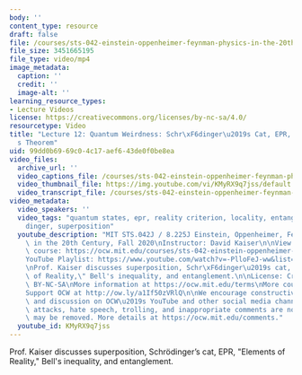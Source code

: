 ```yaml
---
body: ''
content_type: resource
draft: false
file: /courses/sts-042-einstein-oppenheimer-feynman-physics-in-the-20th-century-fall-2020/ocw_8225_sts042_lecture12_2020oct14_360p_16_9.mp4
file_size: 3451665195
file_type: video/mp4
image_metadata:
  caption: ''
  credit: ''
  image-alt: ''
learning_resource_types:
- Lecture Videos
license: https://creativecommons.org/licenses/by-nc-sa/4.0/
resourcetype: Video
title: "Lecture 12: Quantum Weirdness: Schr\xF6dinger\u2019s Cat, EPR, and Bell\u2019\
  s Theorem"
uid: 99dd0b69-69c0-4c17-aef6-43de0f0be8ea
video_files:
  archive_url: ''
  video_captions_file: /courses/sts-042-einstein-oppenheimer-feynman-physics-in-the-20th-century-fall-2020/185D0FAkpqTeRBLygiNkSawXeu0Cq35qa_transcript.webvtt
  video_thumbnail_file: https://img.youtube.com/vi/KMyRX9q7jss/default.jpg
  video_transcript_file: /courses/sts-042-einstein-oppenheimer-feynman-physics-in-the-20th-century-fall-2020/185D0FAkpqTeRBLygiNkSawXeu0Cq35qa_transcript.pdf
video_metadata:
  video_speakers: ''
  video_tags: "quantum states, epr, reality criterion, locality, entanglement, Schr\xF6\
    dinger, superposition"
  youtube_description: "MIT STS.042J / 8.225J Einstein, Oppenheimer, Feynman: Physics\
    \ in the 20th Century, Fall 2020\nInstructor: David Kaiser\n\nView the complete\
    \ course: https://ocw.mit.edu/courses/sts-042-einstein-oppenheimer-feynman-physics-in-the-20th-century-fall-2020\n\
    YouTube Playlist: https://www.youtube.com/watch?v=-PlloFeJ-ww&list=PLUl4u3cNGP63bAfjGas3TuA4ZCPUtN6Xf\n\
    \nProf. Kaiser discusses superposition, Schr\xF6dinger\u2019s cat, EPR, \"Elements\
    \ of Reality,\" Bell's inequality, and entanglement.\n\nLicense: Creative Commons\
    \ BY-NC-SA\nMore information at https://ocw.mit.edu/terms\nMore courses at https://ocw.mit.edu\n\
    Support OCW at http://ow.ly/a1If50zVRlQ\n\nWe encourage constructive comments\
    \ and discussion on OCW\u2019s YouTube and other social media channels. Personal\
    \ attacks, hate speech, trolling, and inappropriate comments are not allowed and\
    \ may be removed. More details at https://ocw.mit.edu/comments."
  youtube_id: KMyRX9q7jss
---
```

Prof. Kaiser discusses superposition, Schrödinger’s cat, EPR, "Elements of Reality," Bell's inequality, and entanglement.
